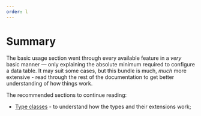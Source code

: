 ```yaml
---
order: l
---
```


# Summary

The basic usage section went through every available feature in a _very_ basic manner — only explaining the absolute minimum required to configure a data table. 
It may suit some cases, but this bundle is much, _much_ more extensive - read through the rest of the documentation to get better understanding of how things work.

The recommended sections to continue reading:

* [Type classes](../features/type-classes.md) - to understand how the types and their extensions work;
